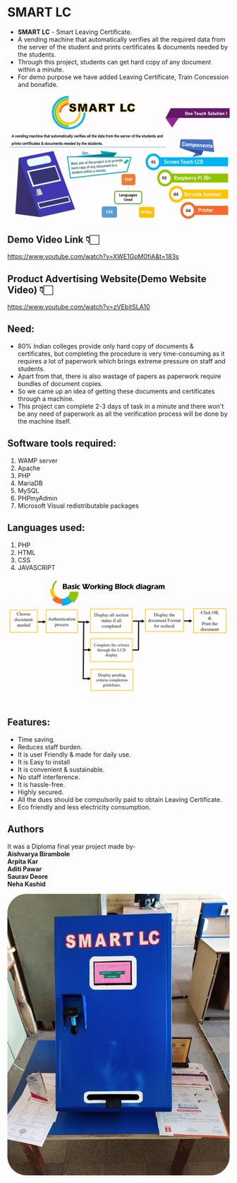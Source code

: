 # SMART LC
- **SMART LC** - Smart Leaving Certificate.
- A vending machine that automatically verifies all the required data from the server of the student and prints certificates & documents needed by the students.
- Through this project, students can get hard copy of any document within a minute.
- For demo purpose we have added Leaving Certificate, Train Concession and bonafide.

![alt text](https://github.com/AishMahadeo/SMART-LC/blob/master/photo.png)


## Demo Video Link 👇🏻
https://www.youtube.com/watch?v=XWE1GpM0fiA&t=183s

## Product Advertising Website(Demo Website Video) 👇🏻
https://www.youtube.com/watch?v=zVEbitSLA10

## Need:
- 80% Indian colleges provide only hard copy of documents & certificates, but completing the procedure is very time-consuming as it requires a lot of paperwork which brings extreme pressure on staff and students. 
- Apart from that, there is also wastage of papers as paperwork require bundles of document copies. 
- So we came up an idea of getting these documents and certificates through a machine. 
- This project can complete 2-3 days of task in a minute and there won't be any need of paperwork as all the verification process will be done by the machine itself.

## Software tools required:
1. WAMP server
2. Apache
3. PHP
4. MariaDB
5. MySQL
6. PHPmyAdmin
7. Microsoft Visual redistributable packages

## Languages used:
1. PHP
2. HTML
3. CSS
4. JAVASCRIPT

![alt text](https://github.com/AishMahadeo/SMART-LC/blob/master/working%20block%20diagram.png)
## Features:
- Time saving. 
- Reduces staff burden.
- It is user Friendly & made for daily use.
- It is Easy to install
- It is convenient & sustainable.
- No staff interference.
- It is hassle-free.
- Highly secured.
- All the dues should be compulsorily paid to obtain Leaving Certificate.
- Eco friendly and less electricity consumption.


## Authors
 It was a Diploma final year project made by-\
 **Aishvarya Birambole**\
 **Arpita Kar**\
 **Aditi Pawar**\
 **Saurav Deore**\
 **Neha Kashid**

![alt text](https://github.com/AishMahadeo/SMART-LC/blob/master/SMART%20LC.jpg)
